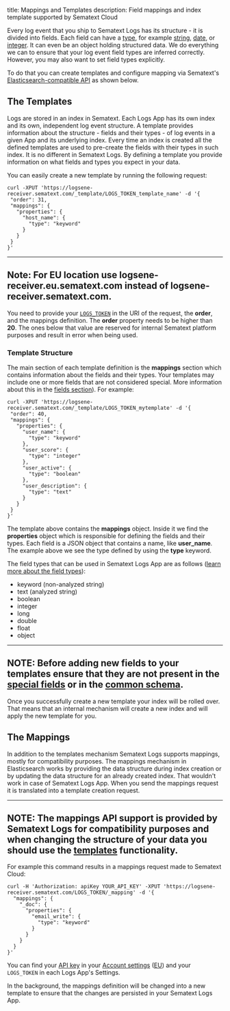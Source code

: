title: Mappings and Templates
description: Field mappings and index template supported by Sematext Cloud

Every log event that you ship to Sematext Logs has its structure - it is divided into fields. Each field can have a [type](/logs/field-types/), for example [string](/logs/field-types/#string), [date](/logs/field-types/#date), or [integer](/logs/field-types/#integerlong). It can even be an object holding structured data. We do everything we can to ensure that your log event field types are inferred correctly. However, you may also want to set field types explicitly. 

To do that you can create templates and configure mapping via Sematext's [Elasticsearch-compatible API](/logs/index-events-via-elasticsearch-api/) as shown below.

## The Templates
Logs are stored in an index in Sematext. Each Logs App has its own index and its own, independent log event structure. A template provides information about the structure - fields and their types - of log events in a given App and its underlying index. Every time an index is created all the defined templates are used to pre-create the fields with their types in such index. It is no different in Sematext Logs. By defining a template you provide information on what fields and types you expect in your data. 

You can easily create a new template by running the following request:

``` code
curl -XPUT 'https://logsene-receiver.sematext.com/_template/LOGS_TOKEN_template_name' -d '{
 "order": 31,
 "mappings": {
   "properties": {
     "host_name": {
       "type": "keyword"
     }
   }
 }
}'
```

---
**Note:**
For EU location use **logsene-receiver.eu.sematext.com** instead of **logsene-receiver.sematext.com**.
---

You need to provide your [`LOGS_TOKEN`](/logs/settings/) in the URI of the request, the **order**, and the mappings definition. The **order** property needs to be higher than **20**. The ones below that value are reserved for internal Sematext platform purposes and result in error when being used.

### Template Structure
The main section of each template definition is the **mappings** section which contains information about the fields and their types. Your templates may include one or more fields that are not considered special. More information about this in the [fields section](/logs/fields)). For example:

``` code
curl -XPUT 'https://logsene-receiver.sematext.com/_template/LOGS_TOKEN_mytemplate' -d '{
 "order": 40,
 "mappings": {
   "properties": {
     "user_name": {
       "type": "keyword"
     },
     "user_score": {
       "type": "integer"
     },
     "user_active": {
       "type": "boolean"
     },
     "user_description": {
       "type": "text"
     }
   }
 }
}'
```

The template above contains the **mappings** object. Inside it we find the **properties** object which is responsible for defining the fields and their types. Each field is a JSON object that contains a name, like **user_name**. The example above we see the type defined by using the **type** keyword.

The field types that can be used in Sematext Logs App are as follows ([learn more about the field types](/logs/field-types)):

 * keyword (non-analyzed string)
 * text (analyzed string)
 * boolean
 * integer
 * long
 * double
 * float
 * object

---
**NOTE:**
Before adding new fields to your templates ensure that they are not present in the [special fields](/logs/fields) or in the [common schema](/tags/common-schema/).
---

Once you successfully create a new template your index will be rolled over. That means that an internal mechanism will create a new index and will apply the new template for you. 

## The Mappings
In addition to the templates mechanism Sematext Logs supports mappings, mostly for compatibility purposes. The mappings mechanism in Elasticsearch works by providing the data structure during index creation or by updating the data structure for an already created index. That wouldn't work in case of Sematext Logs App. When you send the mappings request it is translated into a template creation request. 

---
**NOTE:**
The mappings API support is provided by Sematext Logs for compatibility purposes and when changing the structure of your data you should use the [templates](/logs/mappings-templates/#the-templates) functionality.
---

For example this command results in a mappings request made to Sematext Cloud:

``` code
curl -H 'Authorization: apiKey YOUR_API_KEY' -XPUT 'https://logsene-receiver.sematext.com/LOGS_TOKEN/_mapping' -d '{
  "mappings": {
    "_doc": {
      "properties": {
        "email_write": {
          "type": "keyword"
        }
      }
    }
  } 
}'
```

You can find your [API key](/api) in your [Account settings](https://apps.sematext.com/ui/account/api) ([EU](https://apps.eu.sematext.com/ui/account/api)) and your `LOGS_TOKEN` in each Logs App's Settings.

In the background, the mappings definition will be changed into a new template to ensure that the changes are persisted in your Sematext Logs App.
